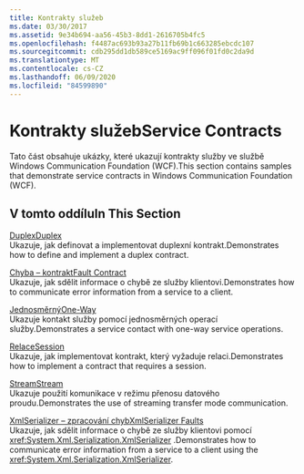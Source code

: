 ```yaml
---
title: Kontrakty služeb
ms.date: 03/30/2017
ms.assetid: 9e34b694-aa56-45b3-8dd1-2616705b4fc5
ms.openlocfilehash: f4487ac693b93a27b11fb69b1c663285ebcdc107
ms.sourcegitcommit: cdb295dd1db589ce5169ac9ff096f01fd0c2da9d
ms.translationtype: MT
ms.contentlocale: cs-CZ
ms.lasthandoff: 06/09/2020
ms.locfileid: "84599890"
---
```

# <a name="service-contracts"></a><span data-ttu-id="97c40-102">Kontrakty služeb</span><span class="sxs-lookup"><span data-stu-id="97c40-102">Service Contracts</span></span>
<span data-ttu-id="97c40-103">Tato část obsahuje ukázky, které ukazují kontrakty služby ve službě Windows Communication Foundation (WCF).</span><span class="sxs-lookup"><span data-stu-id="97c40-103">This section contains samples that demonstrate service contracts in Windows Communication Foundation (WCF).</span></span>  
  
## <a name="in-this-section"></a><span data-ttu-id="97c40-104">V tomto oddílu</span><span class="sxs-lookup"><span data-stu-id="97c40-104">In This Section</span></span>  
 [<span data-ttu-id="97c40-105">Duplex</span><span class="sxs-lookup"><span data-stu-id="97c40-105">Duplex</span></span>](duplex.md)  
 <span data-ttu-id="97c40-106">Ukazuje, jak definovat a implementovat duplexní kontrakt.</span><span class="sxs-lookup"><span data-stu-id="97c40-106">Demonstrates how to define and implement a duplex contract.</span></span>  
  
 [<span data-ttu-id="97c40-107">Chyba – kontrakt</span><span class="sxs-lookup"><span data-stu-id="97c40-107">Fault Contract</span></span>](fault-contract.md)  
 <span data-ttu-id="97c40-108">Ukazuje, jak sdělit informace o chybě ze služby klientovi.</span><span class="sxs-lookup"><span data-stu-id="97c40-108">Demonstrates how to communicate error information from a service to a client.</span></span>  
  
 [<span data-ttu-id="97c40-109">Jednosměrný</span><span class="sxs-lookup"><span data-stu-id="97c40-109">One-Way</span></span>](one-way.md)  
 <span data-ttu-id="97c40-110">Ukazuje kontakt služby pomocí jednosměrných operací služby.</span><span class="sxs-lookup"><span data-stu-id="97c40-110">Demonstrates a service contact with one-way service operations.</span></span>  
  
 [<span data-ttu-id="97c40-111">Relace</span><span class="sxs-lookup"><span data-stu-id="97c40-111">Session</span></span>](session.md)  
 <span data-ttu-id="97c40-112">Ukazuje, jak implementovat kontrakt, který vyžaduje relaci.</span><span class="sxs-lookup"><span data-stu-id="97c40-112">Demonstrates how to implement a contract that requires a session.</span></span>  
  
 [<span data-ttu-id="97c40-113">Stream</span><span class="sxs-lookup"><span data-stu-id="97c40-113">Stream</span></span>](stream.md)  
 <span data-ttu-id="97c40-114">Ukazuje použití komunikace v režimu přenosu datového proudu.</span><span class="sxs-lookup"><span data-stu-id="97c40-114">Demonstrates the use of streaming transfer mode communication.</span></span>  
  
 [<span data-ttu-id="97c40-115">XmlSerializer – zpracování chyb</span><span class="sxs-lookup"><span data-stu-id="97c40-115">XmlSerializer Faults</span></span>](xmlserializer-faults.md)  
 <span data-ttu-id="97c40-116">Ukazuje, jak sdělit informace o chybě ze služby klientovi pomocí <xref:System.Xml.Serialization.XmlSerializer> .</span><span class="sxs-lookup"><span data-stu-id="97c40-116">Demonstrates how to communicate error information from a service to a client using the <xref:System.Xml.Serialization.XmlSerializer>.</span></span>
